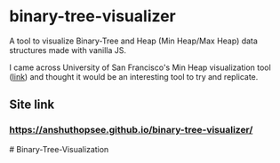 # binary-tree-visualizer

A tool to visualize Binary-Tree and Heap (Min Heap/Max Heap) data structures made with vanilla JS. 

I came across University of San Francisco's Min Heap visualization tool ([link](https://www.cs.usfca.edu/~galles/visualization/Heap.html)) and thought it would be an interesting tool to try and replicate.

## Site link
### https://anshuthopsee.github.io/binary-tree-visualizer/
#   B i n a r y - T r e e - V i s u a l i z a t i o n  
 